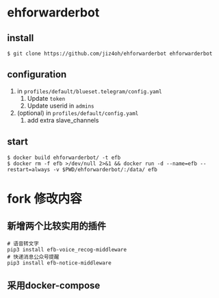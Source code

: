 # ehforwarderbot

## install

```console
$ git clone https://github.com/jiz4oh/ehforwarderbot ehforwarderbot
```

## configuration

1. in `profiles/default/blueset.telegram/config.yaml`
   1. Update `token`
   2. Update userid in `admins`
2. (optional) in `profiles/default/config.yaml`
   1. add extra slave_channels

## start

```console
$ docker build ehforwarderbot/ -t efb
$ docker rm -f efb >/dev/null 2>&1 && docker run -d --name=efb --restart=always -v $PWD/ehforwarderbot/:/data/ efb
```

# fork 修改内容
## 新增两个比较实用的插件
```console
# 语音转文字
pip3 install efb-voice_recog-middleware
# 快递消息公众号提醒
pip3 install efb-notice-middleware
```
## 采用docker-compose
